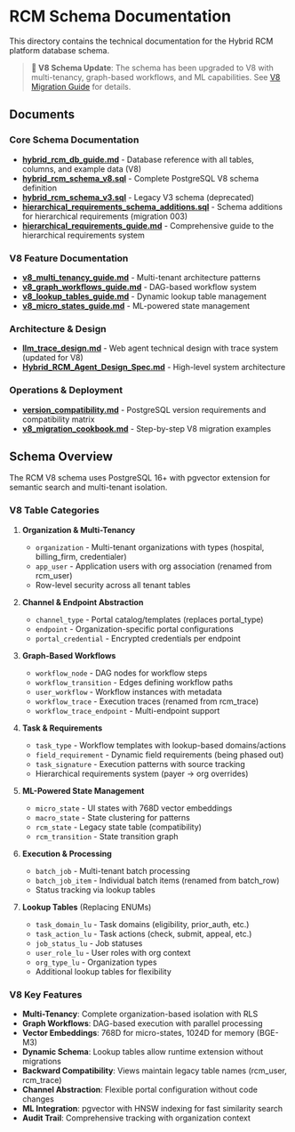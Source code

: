 # RCM Schema Documentation

This directory contains the technical documentation for the Hybrid RCM platform database schema.

> **🚀 V8 Schema Update**: The schema has been upgraded to V8 with multi-tenancy, graph-based workflows, and ML capabilities. See [V8 Migration Guide](../V8_MIGRATION_GUIDE.md) for details.

## Documents

### Core Schema Documentation
- **[hybrid_rcm_db_guide.md](hybrid_rcm_db_guide.md)** - Database reference with all tables, columns, and example data (V8)
- **[hybrid_rcm_schema_v8.sql](hybrid_rcm_schema_v8.sql)** - Complete PostgreSQL V8 schema definition
- **[hybrid_rcm_schema_v3.sql](hybrid_rcm_schema_v3.sql)** - Legacy V3 schema (deprecated)
- **[hierarchical_requirements_schema_additions.sql](hierarchical_requirements_schema_additions.sql)** - Schema additions for hierarchical requirements (migration 003)
- **[hierarchical_requirements_guide.md](hierarchical_requirements_guide.md)** - Comprehensive guide to the hierarchical requirements system

### V8 Feature Documentation
- **[v8_multi_tenancy_guide.md](v8_multi_tenancy_guide.md)** - Multi-tenant architecture patterns
- **[v8_graph_workflows_guide.md](v8_graph_workflows_guide.md)** - DAG-based workflow system
- **[v8_lookup_tables_guide.md](v8_lookup_tables_guide.md)** - Dynamic lookup table management
- **[v8_micro_states_guide.md](v8_micro_states_guide.md)** - ML-powered state management

### Architecture & Design
- **[llm_trace_design.md](llm_trace_design.md)** - Web agent technical design with trace system (updated for V8)
- **[Hybrid_RCM_Agent_Design_Spec.md](Hybrid_RCM_Agent_Design_Spec.md)** - High-level system architecture

### Operations & Deployment
- **[version_compatibility.md](version_compatibility.md)** - PostgreSQL version requirements and compatibility matrix
- **[v8_migration_cookbook.md](v8_migration_cookbook.md)** - Step-by-step V8 migration examples

## Schema Overview

The RCM V8 schema uses PostgreSQL 16+ with pgvector extension for semantic search and multi-tenant isolation.

### V8 Table Categories

1. **Organization & Multi-Tenancy**
   - `organization` - Multi-tenant organizations with types (hospital, billing_firm, credentialer)
   - `app_user` - Application users with org association (renamed from rcm_user)
   - Row-level security across all tenant tables

2. **Channel & Endpoint Abstraction**
   - `channel_type` - Portal catalog/templates (replaces portal_type)
   - `endpoint` - Organization-specific portal configurations
   - `portal_credential` - Encrypted credentials per endpoint

3. **Graph-Based Workflows**
   - `workflow_node` - DAG nodes for workflow steps
   - `workflow_transition` - Edges defining workflow paths
   - `user_workflow` - Workflow instances with metadata
   - `workflow_trace` - Execution traces (renamed from rcm_trace)
   - `workflow_trace_endpoint` - Multi-endpoint support

4. **Task & Requirements**
   - `task_type` - Workflow templates with lookup-based domains/actions
   - `field_requirement` - Dynamic field requirements (being phased out)
   - `task_signature` - Execution patterns with source tracking
   - Hierarchical requirements system (payer → org overrides)

5. **ML-Powered State Management**
   - `micro_state` - UI states with 768D vector embeddings
   - `macro_state` - State clustering for patterns
   - `rcm_state` - Legacy state table (compatibility)
   - `rcm_transition` - State transition graph

6. **Execution & Processing**
   - `batch_job` - Multi-tenant batch processing
   - `batch_job_item` - Individual batch items (renamed from batch_row)
   - Status tracking via lookup tables

7. **Lookup Tables** (Replacing ENUMs)
   - `task_domain_lu` - Task domains (eligibility, prior_auth, etc.)
   - `task_action_lu` - Task actions (check, submit, appeal, etc.)
   - `job_status_lu` - Job statuses
   - `user_role_lu` - User roles with org context
   - `org_type_lu` - Organization types
   - Additional lookup tables for flexibility

### V8 Key Features

- **Multi-Tenancy**: Complete organization-based isolation with RLS
- **Graph Workflows**: DAG-based execution with parallel processing
- **Vector Embeddings**: 768D for micro-states, 1024D for memory (BGE-M3)
- **Dynamic Schema**: Lookup tables allow runtime extension without migrations
- **Backward Compatibility**: Views maintain legacy table names (rcm_user, rcm_trace)
- **Channel Abstraction**: Flexible portal configuration without code changes
- **ML Integration**: pgvector with HNSW indexing for fast similarity search
- **Audit Trail**: Comprehensive tracking with organization context